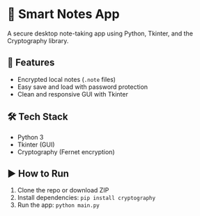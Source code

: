 # 🔐 Smart Notes App

A secure desktop note-taking app using Python, Tkinter, and the Cryptography library.

## 🚀 Features
- Encrypted local notes (`.note` files)
- Easy save and load with password protection
- Clean and responsive GUI with Tkinter

## 🛠 Tech Stack
- Python 3
- Tkinter (GUI)
- Cryptography (Fernet encryption)

## ▶️ How to Run
1. Clone the repo or download ZIP
2. Install dependencies: `pip install cryptography`
3. Run the app: `python main.py`


